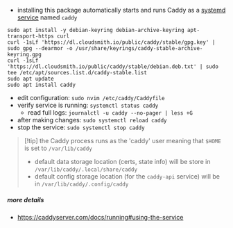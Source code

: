 - installing this package automatically starts and runs Caddy as a [systemd service](https://caddyserver.com/docs/running#linux-service) named `caddy`
```
sudo apt install -y debian-keyring debian-archive-keyring apt-transport-https curl
curl -1sLf 'https://dl.cloudsmith.io/public/caddy/stable/gpg.key' | sudo gpg --dearmor -o /usr/share/keyrings/caddy-stable-archive-keyring.gpg
curl -1sLf 'https://dl.cloudsmith.io/public/caddy/stable/debian.deb.txt' | sudo tee /etc/apt/sources.list.d/caddy-stable.list
sudo apt update
sudo apt install caddy
```

- edit configuration: `sudo nvim /etc/caddy/Caddyfile`
- verify service is running: `systemctl status caddy` 
	- read full logs: `journalctl -u caddy --no-pager | less +G`
- after making changes: `sudo systemctl reload caddy`
- stop the service: `sudo systemctl stop caddy`

>[!tip] the Caddy process runs as the 'caddy' user
> meaning that `$HOME` is set to `/var/lib/caddy`
> - default data storage location (certs, state info) will be store in `/var/lib/caddy/.local/share/caddy`
> - default config storage location (for the `caddy-api` service) will be in `/var/lib/caddy/.config/caddy`

##### more details
- https://caddyserver.com/docs/running#using-the-service